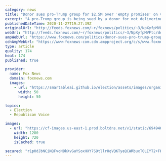 ```yaml
---
category: news
title: "Donor sues pro-Trump group for $2.5M over 'empty promises' on voter fraud"
excerpt: "A pro-Trump group is being sued by a donor for not delivering on promises to overturn the election results in President Trump's favor. "
publishedDateTime: 2020-11-27T19:27:39Z
originalUrl: "http://feeds.foxnews.com/~r/foxnews/politics/~3/NpXyfpMVFtc/donor-sues-pro-trump-group-inability-to-prove-voter-fraud"
webUrl: "http://feeds.foxnews.com/~r/foxnews/politics/~3/NpXyfpMVFtc/donor-sues-pro-trump-group-inability-to-prove-voter-fraud"
ampWebUrl: "https://www.foxnews.com/politics/donor-sues-pro-trump-group-inability-to-prove-voter-fraud.amp"
cdnAmpWebUrl: "https://www-foxnews-com.cdn.ampproject.org/c/s/www.foxnews.com/politics/donor-sues-pro-trump-group-inability-to-prove-voter-fraud.amp"
type: article
quality: 174
heat: 174
published: true

provider:
  name: Fox News
  domain: foxnews.com
  images:
    - url: "https://smartableai.github.io/election/assets/images/organizations/foxnews.com-50x50.jpg"
      width: 50
      height: 50

topics:
  - Election
  - Republican Voice

images:
  - url: "https://cf-images.us-east-1.prod.boltdns.net/v1/static/694940094001/dd7fefb9-d30f-4b07-b566-01eaa53e3755/8d5fa08e-5e27-4a9c-a15b-c6985dcf9a95/1280x720/match/image.jpg"
    width: 1280
    height: 720
    isCached: true

secured: "r1p0dJbNCiNQFvcN8kXvGuYSoxHXY7S9tllrOqVQKTyeQCWRbuxT0LIYT2+FHr0usuwodaDZW0l39wBwP4S06F4wAjWWtjjm/eOq4VjYr11kdSsgH/QjIMIX8fWIC0o4L3e1rb5ImI7upCyAhUA+WP4McuNo+Rb62KNwHJ3Ykgh53UVKp3F9fhlc754WWa4EP0OeS2y1pAiMivHJiovMKYIvSS6p+aFsh+XgZYnsKP8oEa/h/rpfQWRD80lughx+nXQ2vaRY3taoSi0qQwldx4qYwO+7aigVLZPv7yE8AvSNDII1jOr78zKZYH7/VFzR+t6DoQml/7TP0JBuz3tTD+86iUeJ4K/cQPULvu5+U4Q=;rO6fIYtMYN5ba715qTX0Ug=="
---
```


